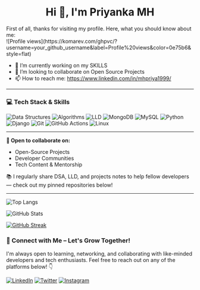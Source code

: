 <h1 align="center">Hi 👋, I'm Priyanka MH </h1>
First of all, thanks for visiting my profile. Here, what you should know about me:
<br>
![Profile views](https://komarev.com/ghpvc/?username=your_github_username&label=Profile%20views&color=0e75b6&style=flat)

- 🔭 I’m currently working on my SKILLS
- 👯 I’m looking to collaborate on Open Source Projects
- 📫 How to reach me: https://www.linkedin.com/in/mhpriya1999/

---
### 💻 Tech Stack & Skills
<!--![Spring Boot](https://img.shields.io/badge/SPRING%20BOOT-6DB33F?style=for-the-badge&logo=springboot&logoColor=white)
![HLD](https://img.shields.io/badge/HLD-0033A0?style=for-the-badge) 
![Microservices](https://img.shields.io/badge/MICROSERVICES-00d9e4?style=for-the-badge)
![Kafka](https://img.shields.io/badge/KAFKA-231F20?style=for-the-badge&logo=apachekafka&logoColor=white) -->
![Data Structures](https://img.shields.io/badge/DATA%20STRUCTURES-00599C?style=for-the-badge)
![Algorithms](https://img.shields.io/badge/ALGORITHMS-00599C?style=for-the-badge)
![LLD](https://img.shields.io/badge/LLD-0033A0?style=for-the-badge)
![MongoDB](https://img.shields.io/badge/MONGODB-4DB33D?style=for-the-badge&logo=mongodb&logoColor=white)
![MySQL](https://img.shields.io/badge/MYSQL-007BFF?style=for-the-badge&logo=mysql&logoColor=white)
![Python](https://img.shields.io/badge/PYTHON-3776AB?style=for-the-badge&logo=python&logoColor=white)
![Django](https://img.shields.io/badge/DJANGO-092E20?style=for-the-badge&logo=django&logoColor=white)
![Git](https://img.shields.io/badge/GIT-F05032?style=for-the-badge&logo=git&logoColor=white)
![GitHub Actions](https://img.shields.io/badge/GITHUBACTIONS-2088FF?style=for-the-badge&logo=githubactions&logoColor=white)
![Linux](https://img.shields.io/badge/LINUX-FCC624?style=for-the-badge&logo=linux&logoColor=black)

---
**🤝 Open to collaborate on:**
- Open-Source Projects
- Developer Communities
- Tech Content & Mentorship

📚 I regularly share DSA, LLD, and projects notes to help fellow developers — check out my pinned repositories below!

---
<!-- GitHub Readme Stats - Most Used Languages -->
![Top Langs](https://github-readme-stats.vercel.app/api/top-langs/?username=your_github_username&layout=compact&theme=default)

<!-- GitHub Stats -->
![GitHub Stats](https://github-readme-stats.vercel.app/api?username=your_github_username&show_icons=true&theme=default)

<!-- GitHub Streak Stats -->
[![GitHub Streak](https://streak-stats.demolab.com?user=your_github_username&theme=default)](https://git.io/streak-stats)


### 🤝 Connect with Me – Let's Grow Together!

I'm always open to learning, networking, and collaborating with like-minded developers and tech enthusiasts. Feel free to reach out on any of the platforms below! 👇

[![LinkedIn](https://img.shields.io/badge/LinkedIn-0A66C2?style=for-the-badge&logo=linkedin&logoColor=white)](https://www.linkedin.com/in/mhpriya1999/)
[![Twitter](https://img.shields.io/badge/Twitter-1DA1F2?style=for-the-badge&logo=twitter&logoColor=white)](https://x.com/Mh_priya99)
[![Instagram](https://img.shields.io/badge/Instagram-E4405F?style=for-the-badge&logo=instagram&logoColor=white)](https://www.instagram.com/0tofaang/reels/)

<!--[![Discord](https://img.shields.io/badge/Discord-5865F2?style=for-the-badge&logo=discord&logoColor=white)](https://discordapp.com/users/your-user-id) -->

